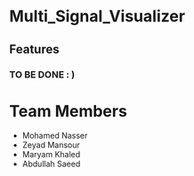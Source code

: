 # Multi_Signal_Visualizer

## Features

### TO BE DONE : )

# Team Members

- Mohamed Nasser
- Zeyad Mansour
- Maryam Khaled
- Abdullah Saeed
